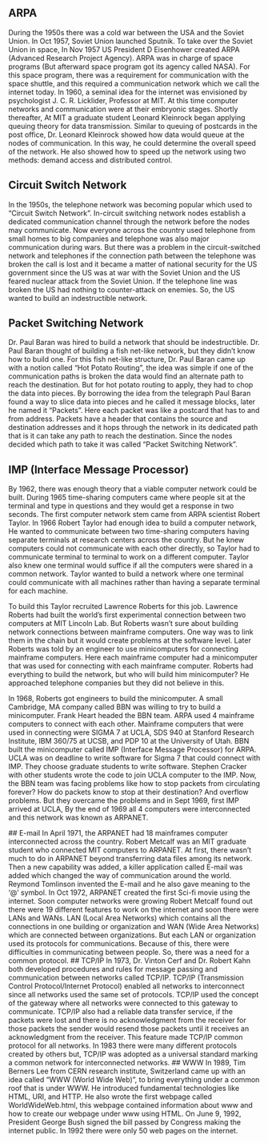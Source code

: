 ## ARPA
During the 1950s there was a cold war between the USA and the Soviet Union. In Oct 1957, Soviet Union launched Sputnik. To take over the Soviet Union in space, In Nov 1957 US President D Eisenhower created ARPA (Advanced Research Project Agency). ARPA was in charge of space programs (But afterward space program got its agency called NASA). For this space program, there was a requirement for communication with the space shuttle, and this required a communication network which we call the internet today. In 1960, a seminal idea for the internet was envisioned by psychologist   J. C. R. Licklider, Professor at MIT. At this time computer networks and communication were at their embryonic stages. Shortly thereafter, At MIT a graduate student Leonard Kleinrock began applying queuing theory for data transmission. Similar to queuing of postcards in the post office, Dr. Leonard Kleinrock showed how data would queue at the nodes of communication. In this way, he could determine the overall speed of the network. He also showed how to speed up the network using two methods: demand access and distributed control.
## Circuit Switch Network
In the 1950s, the telephone network was becoming popular which used to “Circuit Switch Network”. In-circuit switching network nodes establish a dedicated communication channel through the network before the nodes may communicate. Now everyone across the country used telephone from small homes to big companies and telephone was also major communication during wars. But there was a problem in the circuit-switched network and telephones if the connection path between the telephone was broken the call is lost and it became a matter of national security for the US government since the US was at war with the Soviet Union and the US feared nuclear attack from the Soviet Union. If the telephone line was broken the US had nothing to counter-attack on enemies. So, the US wanted to build an indestructible network. 
## Packet Switching Network
Dr. Paul Baran was hired to build a network that should be indestructible. Dr. Paul Baran thought of building a fish net-like network, but they didn’t know how to build one. For this fish net-like structure, Dr. Paul Baran came up with a notion called “Hot Potato Routing”, the idea was simple if one of the communication paths is broken the data would find an alternate path to reach the destination. But for hot potato routing to apply, they had to chop the data into pieces. By borrowing the idea from the telegraph Paul Baran found a way to slice data into pieces and he called it message blocks, later he named it “Packets”. Here each packet was like a postcard that has to and from address. Packets have a header that contains the source and destination addresses and it hops through the network in its dedicated path that is it can take any path to reach the destination. Since the nodes decided which path to take it was called “Packet Switching Network”.

## IMP (Interface Message Processor)
<P>By 1962, there was enough theory that a viable computer network could be built. During 1965 time-sharing computers came where people sit at the terminal and type in questions and they would get a response in two seconds. The first computer network stem came from ARPA scientist Robert Taylor. In 1966 Robert Taylor had enough idea to build a computer network, He wanted to communicate between two time-sharing computers having separate terminals at research centers across the country. But he knew computers could not communicate with each other directly, so Taylor had to communicate terminal to terminal to work on a different computer. Taylor also knew one terminal would suffice if all the computers were shared in a common network. Taylor wanted to build a network where one terminal could communicate with all machines rather than having a separate terminal for each machine.</P>
<P>To build this Taylor recruited Lawrence Roberts for this job. Lawrence Roberts had built the world’s first experimental connection between two computers at MIT Lincoln Lab. But Roberts wasn’t sure about building network connections between mainframe computers. One way was to link them in the chain but it would create problems at the software level. Later Roberts was told by an engineer to use minicomputers for connecting mainframe computers. Here each mainframe computer had a minicomputer that was used for connecting with each mainframe computer. Roberts had everything to build the network, but who will build him minicomputer? He approached telephone companies but they did not believe in this. </P>
  <P>In 1968, Roberts got engineers to build the minicomputer. A small Cambridge, MA company called BBN was willing to try to build a minicomputer. Frank Heart headed the BBN team. ARPA used 4 mainframe computers to connect with each other. Mainframe computers that were used in connecting were SIGMA 7 at UCLA, SDS 940 at Stanford Research Institute, IBM 360/75 at UCSB, and PDP 10 at the University of Utah. BBN built the minicomputer called IMP (Interface Message Processor) for ARPA. UCLA was on deadline to write software for Sigma 7 that could connect with IMP. They choose graduate students to write software. Stephen Cracker with other students wrote the code to join UCLA computer to the IMP. Now, the BBN team was facing problems like how to stop packets from circulating forever? How do packets know to stop at their destination? And overflow problems. But they overcame the problems and in Sept 1969, first IMP arrived at UCLA, By the end of 1969 all 4 computers were interconnected and this network was known as ARPANET.</P>
## E-mail 
In April 1971, the ARPANET had 18 mainframes computer interconnected across the country. Robert Metcalf was an MIT graduate student who connected MIT computers to ARPANET. At first, there wasn’t much to do in ARPANET beyond transferring data files among its network. Then a new capability was added, a killer application called E-mail was added which changed the way of communication around the world. Reymond Tomlinson invented the E-mail and he also gave meaning to the ‘@’ symbol. In Oct 1972, ARPANET created the first Sci-fi movie using the internet. Soon computer networks were growing Robert Metcalf found out there were 19 different features to work on the internet and soon there were LANs and WANs. LAN (Local Area Networks) which contains all the connections in one building or organization and WAN (Wide Area Networks) which are connected between organizations. But each LAN or organization used its protocols for communications. Because of this, there were difficulties in communicating between people. So, there was a need for a common protocol.
## TCP/IP 
In 1973, Dr. Vinton Cerf and Dr. Robert Kahn both developed procedures and rules for message passing and communication between networks called TCP/IP. TCP/IP (Transmission Control Protocol/Internet Protocol) enabled all networks to interconnect since all networks used the same set of protocols. TCP/IP used the concept of the gateway where all networks were connected to this gateway to communicate. TCP/IP also had a reliable data transfer service, if the packets were lost and there is no acknowledgment from the receiver for those packets the sender would resend those packets until it receives an acknowledgment from the receiver. This feature made TCP/IP common protocol for all networks. In 1983 there were many different protocols created by others but, TCP/IP was adopted as a universal standard marking a common network for interconnected networks.
## WWW
 In 1989, Tim Berners Lee from CERN research institute, Switzerland came up with an idea called “WWW (World Wide Web)”, to bring everything under a common roof that is under WWW. He introduced fundamental technologies like HTML, URI, and HTTP. He also wrote the first webpage called WorldWideWeb.html, this webpage contained information about www and how to create our webpage under www using HTML. On June 9, 1992, President George Bush signed the bill passed by Congress making the internet public. In 1992 there were only 50 web pages on the internet.
